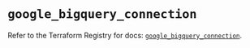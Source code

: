 # `google_bigquery_connection`

Refer to the Terraform Registry for docs: [`google_bigquery_connection`](https://registry.terraform.io/providers/hashicorp/google/6.38.0/docs/resources/bigquery_connection).
